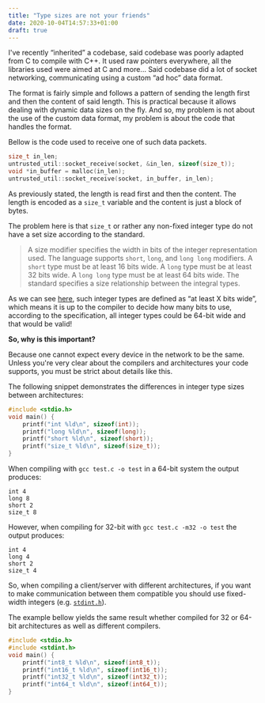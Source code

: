 ```yaml
---
title: "Type sizes are not your friends"
date: 2020-10-04T14:57:33+01:00
draft: true
---
```


I've recently “inherited” a codebase, said codebase was poorly adapted from C to compile with C++.
It used raw pointers everywhere, all the libraries used were aimed at C and more...
Said codebase did a lot of socket networking, communicating using a custom “ad hoc” data format.

The format is fairly simple and follows a pattern of sending the length first and then the content of said length.
This is practical because it allows dealing with dynamic data sizes on the fly.
And so, my problem is not about the use of the custom data format,
my problem is about the code that handles the format.

Bellow is the code used to receive one of such data packets.

```cpp
size_t in_len;
untrusted_util::socket_receive(socket, &in_len, sizeof(size_t));
void *in_buffer = malloc(in_len);
untrusted_util::socket_receive(socket, in_buffer, in_len);
```

As previously stated, the length is read first and then the content.
The length is encoded as a `size_t` variable and the content is just a block of bytes.

The problem here is that `size_t` or rather any non-fixed integer type do not have a set size according to the standard.

> A size modifier specifies the width in bits of the integer representation used.
> The language supports `short`, `long`, and `long long` modifiers.
> A `short` type must be at least 16 bits wide.
> A `long` type must be at least 32 bits wide.
> A `long long` type must be at least 64 bits wide.
> The standard specifies a size relationship between the integral types.

As we can see [here](https://docs.microsoft.com/en-us/cpp/cpp/fundamental-types-cpp?view=vs-2019#integer-types),
such integer types are defined as “at least X bits wide”, which means it is up to the compiler to decide how many bits to use,
according to the specification, all integer types could be 64-bit wide and that would be valid!

**So, why is this important?**

Because one cannot expect every device in the network to be the same.
Unless you're very clear about the compilers and architectures your code supports,
you must be strict about details like this.

The following snippet demonstrates the differences in integer type sizes between architectures:

```c
#include <stdio.h>
void main() {
    printf("int %ld\n", sizeof(int));
    printf("long %ld\n", sizeof(long));
    printf("short %ld\n", sizeof(short));
    printf("size_t %ld\n", sizeof(size_t));
}
```

When compiling with `gcc test.c -o test` in a 64-bit system the output produces:

```text
int 4
long 8
short 2
size_t 8
```

However, when compiling for 32-bit with `gcc test.c -m32 -o test` the output produces:

```text
int 4
long 4
short 2
size_t 4
```

So, when compiling a client/server with different architectures,
if you want to make communication between them compatible you should use fixed-width integers (e.g. [`stdint.h`](https://www.cplusplus.com/reference/cstdint/)).

The example bellow yields the same result whether compiled for 32 or 64-bit architectures as well as different compilers.

```c
#include <stdio.h>
#include <stdint.h>
void main() {
    printf("int8_t %ld\n", sizeof(int8_t));
    printf("int16_t %ld\n", sizeof(int16_t));
    printf("int32_t %ld\n", sizeof(int32_t));
    printf("int64_t %ld\n", sizeof(int64_t));
}
```